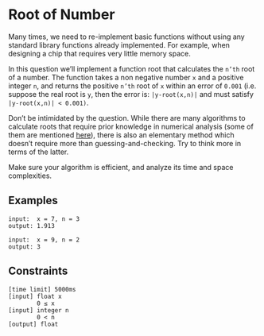 # Root of Number

Many times, we need to re-implement basic functions without using any standard library functions already implemented. 
For example, when designing a chip that requires very little memory space.

In this question we’ll implement a function root that calculates the `n’th` root of a number. The function 
takes a non negative number `x` and a positive integer `n`, and returns the positive `n’th` root of `x` 
within an error of `0.001` (i.e. suppose the real root is `y`, then the error is: `|y-root(x,n)|` and 
must satisfy `|y-root(x,n)| < 0.001)`.

Don’t be intimidated by the question. While there are many algorithms to calculate roots that require prior 
knowledge in numerical analysis (some of them are mentioned [here](https://en.wikipedia.org/wiki/Nth_root#Computing_principal_roots)), 
there is also an elementary method which doesn’t require more than guessing-and-checking. Try to think more 
in terms of the latter.

Make sure your algorithm is efficient, and analyze its time and space complexities.

## Examples
```
input:  x = 7, n = 3
output: 1.913

input:  x = 9, n = 2
output: 3
```

## Constraints
```
[time limit] 5000ms
[input] float x
        0 ≤ x
[input] integer n
        0 < n
[output] float
```